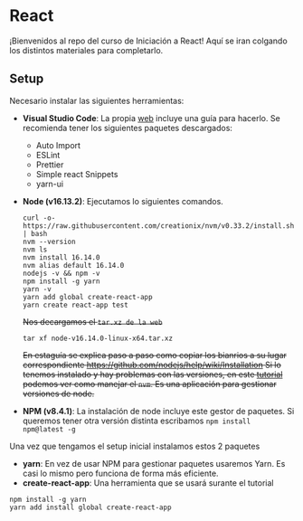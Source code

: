 # React

¡Bienvenidos al repo del curso de Iniciación a React! Aquí se iran colgando los distintos materiales para completarlo.

## Setup

Necesario instalar las siguientes herramientas:

- **Visual Studio Code**: La propia [web](https://code.visualstudio.com/) incluye una guía para hacerlo. Se recomienda tener los siguientes paquetes descargados:

  - Auto Import
  - ESLint
  - Prettier
  - Simple react Snippets
  - yarn-ui

- **Node (v16.13.2)**: Ejecutamos lo siguientes comandos.

  ```
  curl -o- https://raw.githubusercontent.com/creationix/nvm/v0.33.2/install.sh | bash
  nvm --version
  nvm ls
  nvm install 16.14.0
  nvm alias default 16.14.0
  nodejs -v && npm -v
  npm install -g yarn
  yarn -v
  yarn add global create-react-app
  yarn create react-app test
  ``` 


  <del>Nos decargamos el `tar.xz de la web`</del>

  ```
  tar xf node-v16.14.0-linux-x64.tar.xz
  ```

  <del>En estaguía se explica paso a paso como copiar los bianrios a su lugar correspondiente https://github.com/nodejs/help/wiki/Installation
  Si lo tenemos instalado y hay problemas con las versiones, en este [tutorial](https://medium.com/@martinmuelas/usando-node-js-con-nvm-516062f4dcdb) podemos ver como manejar el `nvm`. Es una aplicación para gestionar versiones de node.</del>

- **NPM (v8.4.1)**: La instalación de node incluye este gestor de paquetes. Si queremos tener otra versión distinta escribamos `npm install npm@latest -g`

Una vez que tengamos el setup inicial instalamos estos 2 paquetes

- **yarn**: En vez de usar NPM para gestionar paquetes usaremos Yarn. Es casi lo mismo pero funciona de forma más eficiente.
- **create-react-app**: Una herramienta que se usará surante el tutorial

```
npm install -g yarn
yarn add install global create-react-app
```

